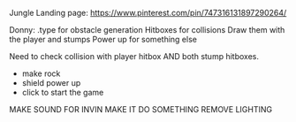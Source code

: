 Jungle Landing page: 
https://www.pinterest.com/pin/747316131897290264/ 

Donny:
.type for obstacle generation
Hitboxes for collisions
    Draw them with the player and stumps
Power up for something else

Need to check collision with player hitbox AND both stump hitboxes.


- make rock
- shield power up
- click to start the game


MAKE SOUND FOR INVIN
MAKE IT DO SOMETHING
REMOVE LIGHTING

